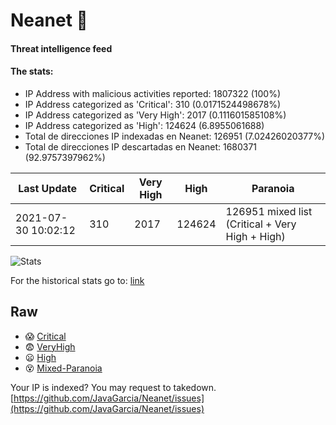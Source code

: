 # Neanet :hocho:
#### Threat intelligence feed
#### The stats:

- IP Address with malicious activities reported: 1807322 (100%)
- IP Address categorized as 'Critical':  310 (0.0171524498678%)
- IP Address categorized as 'Very High':  2017 (0.111601585108%)
- IP Address categorized as 'High':  124624 (6.8955061688)
- Total de direcciones IP indexadas en Neanet:  126951 (7.02426020377%)
- Total de direcciones IP descartadas en Neanet:  1680371 (92.9757397962%)

| Last Update | Critical | Very High | High | Paranoia |
| --- | --- | --- | --- | --- |
| 2021-07-30 10:02:12 | 310 | 2017 | 124624 | 126951 mixed list (Critical + Very High + High)|

![Stats](https://docs.google.com/spreadsheets/d/e/2PACX-1vSnaNMIXVabIpDJjufMlzH7poXnshF3mgd8Is1g9ytUEzVsP5my4Trn8f-xkoLLQ38xpL3HtmUexLo6/pubchart?oid=501124687&format=image)

For the historical stats go to: [link](/stats.csv)
## Raw
- :scream: [Critical](https://raw.githubusercontent.com/JavaGarcia/Neanet/master/blacklists/neanet_critical.txt)
- :fearful: [VeryHigh](https://raw.githubusercontent.com/JavaGarcia/Neanet/master/blacklists/neanet_veryHigh.txtt)
- :frowning: [High](https://raw.githubusercontent.com/JavaGarcia/Neanet/master/blacklists/neanet_high.txt)
- :dizzy_face: [Mixed-Paranoia](https://raw.githubusercontent.com/JavaGarcia/Neanet/master/blacklists/neanet_all.txt)


Your IP is indexed? You may request to takedown. [https://github.com/JavaGarcia/Neanet/issues](https://github.com/JavaGarcia/Neanet/issues)






















































































































































































































































































































































































































































































































































































































































































































































































































































































































































































































































































































































































































































































































































































































































































































































































































































































































































































































































































































































































































































































































































































































































































































































































































































































































































































































































































































































































































































































































































































































































































































































































































































































































































































































































































































































































































































































































































































































































































































































































































































































































































































































































































































































































































































































































































































































































































































































































































































































































































































































































































































































































































































































































































































































































































































































































































































































































































































































































































































































































































































































































































































































































































































































































































































































































































































































































































































































































































































































































































































































































































































































































































































































































































































































































































































































































































































































































































































































































































































































































































































































